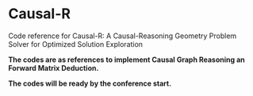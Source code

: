 # Causal-R
Code reference for Causal-R: A Causal-Reasoning Geometry Problem Solver for Optimized Solution Exploration

**The codes are as references to implement Causal Graph Reasoning an Forward Matrix Deduction.**

**The codes will be ready by the conference start.**
